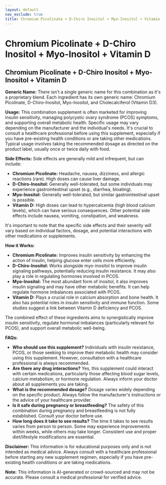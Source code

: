 ```yaml
---
layout: default
nav_exclude: true
title: Chromium Picolinate + D-Chiro Inositol + Myo-Inositol + Vitamin D
---
```


# Chromium Picolinate + D-Chiro Inositol + Myo-Inositol + Vitamin D

## Chromium Picolinate + D-Chiro Inositol + Myo-Inositol + Vitamin D

**Generic Name:**  There isn't a single generic name for this combination as it's a proprietary blend.  Each ingredient has its own generic name: Chromium Picolinate, D-Chiro-Inositol, Myo-Inositol, and Cholecalciferol (Vitamin D3).

**Usage:** This combination supplement is often marketed for improving insulin sensitivity, managing polycystic ovary syndrome (PCOS) symptoms, and supporting overall metabolic health.  Specific usage may vary depending on the manufacturer and the individual's needs.  It's crucial to consult a healthcare professional before using this supplement, especially if you have pre-existing health conditions or are taking other medications.  Typical usage involves taking the recommended dosage as directed on the product label, usually once or twice daily with food.

**Side Effects:**  Side effects are generally mild and infrequent, but can include:

* **Chromium Picolinate:**  Headache, nausea, dizziness, and allergic reactions (rare).  High doses can cause liver damage.
* **D-Chiro-Inositol:** Generally well-tolerated, but some individuals may experience gastrointestinal upset (e.g., diarrhea, bloating).
* **Myo-Inositol:** Generally well-tolerated, but similar gastrointestinal upset is possible.
* **Vitamin D:**  High doses can lead to hypercalcemia (high blood calcium levels), which can have serious consequences.  Other potential side effects include nausea, vomiting, constipation, and weakness.

It's important to note that the specific side effects and their severity will vary based on individual factors, dosage, and potential interactions with other medications or supplements.

**How it Works:**

* **Chromium Picolinate:**  Improves insulin sensitivity by enhancing the action of insulin, helping glucose enter cells more efficiently.
* **D-Chiro-Inositol:** Works alongside myo-inositol to improve insulin signaling pathways, potentially reducing insulin resistance.  It may also play a role in regulating hormones involved in PCOS.
* **Myo-Inositol:** The most abundant form of inositol, it also improves insulin signaling and may have other metabolic benefits.  It can help regulate hormone imbalances associated with PCOS.
* **Vitamin D:** Plays a crucial role in calcium absorption and bone health.  It also has potential roles in insulin sensitivity and immune function.  Some studies suggest a link between Vitamin D deficiency and PCOS.

The combined effect of these ingredients aims to synergistically improve insulin sensitivity, regulate hormonal imbalances (particularly relevant for PCOS), and support overall metabolic well-being.

**FAQs:**

* **Who should use this supplement?** Individuals with insulin resistance, PCOS, or those seeking to improve their metabolic health may consider using this supplement. However, consultation with a healthcare professional is always recommended.
* **Are there any drug interactions?**  Yes, this supplement could interact with certain medications, particularly those affecting blood sugar levels, calcium metabolism, or hormone regulation.  Always inform your doctor about all supplements you are taking.
* **What is the recommended dosage?**  Dosage varies widely depending on the specific product.  Always follow the manufacturer's instructions or the advice of your healthcare provider.
* **Is it safe during pregnancy or breastfeeding?**  The safety of this combination during pregnancy and breastfeeding is not fully established.  Consult your doctor before use.
* **How long does it take to see results?**  The time it takes to see results varies from person to person.  Some may experience improvements within weeks, while others may take longer.  Consistent use and proper diet/lifestyle modifications are essential.


**Disclaimer:** This information is for educational purposes only and is not intended as medical advice.  Always consult with a healthcare professional before starting any new supplement regimen, especially if you have pre-existing health conditions or are taking medications.


**Note:** This information is AI-generated or crowd-sourced and may not be accurate. Please consult a medical professional for verified advice.